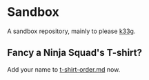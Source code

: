 # Sandbox

A sandbox repository, mainly to please [k33g](/k33g).

## Fancy a Ninja Squad's T-shirt?

Add your name to [t-shirt-order.md](/Ninja-Squad/sandbox/blob/master/t-shirt-orders.md) now.